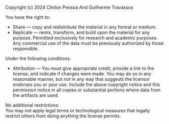 Copyright (c) 2024 Clinton Pessoa And Guilherme Travassos

You have the right to:
 - Share — copy and redistribute the material in any format or medium.
 - Replicate — remix, transform, and build upon the material for any purpose. Permitted exclusively for research and academic purposes. Any commercial use of the data must be previously authorized by those responsible.

Under the following conditions:
 - Attribution — You must give appropriate credit, provide a link to the license, and indicate if changes were made. You may do so in any reasonable manner, but not in any way that suggests the licensor endorses you or your use. Include the above copyright notice and this permission notice in all copies or substantial portions where data from the artifacts are used.

No additional restrictions:    
You may not apply legal terms or technological measures that legally restrict others from doing anything the license permits.
